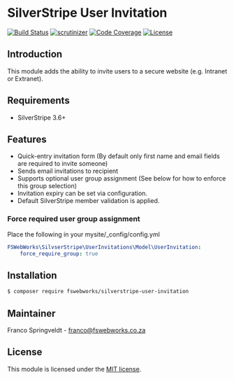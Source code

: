 # SilverStripe User Invitation

[![Build Status](https://scrutinizer-ci.com/g/FSWebWorks/silverstripe-user-invitation/badges/build.png?b=master)](https://scrutinizer-ci.com/g/FSWebWorks/silverstripe-user-invitation/build-status/master)
[![scrutinizer](https://scrutinizer-ci.com/g/fswebworks/silverstripe-user-invitation/badges/quality-score.png?b=master)](https://scrutinizer-ci.com/g/fswebworks/silverstripe-user-invitation/)
[![Code Coverage](https://codecov.io/gh/fswebworks/silverstripe-user-invitation/branch/master/graph/badge.svg)](https://codecov.io/gh/fswebworks/silverstripe-user-invitation)
[![License](http://img.shields.io/packagist/l/fswebworks/silverstripe-user-invitation.svg?style=flat-square)](LICENSE.md)

## Introduction

This module adds the ability to invite users to a secure website (e.g. Intranet or Extranet).

## Requirements

 * SilverStripe 3.6+

## Features

* Quick-entry invitation form (By default only first name and email fields are required to invite someone)
* Sends email invitations to recipient
* Supports optional user group assignment (See below for how to enforce this group selection) 
* Invitation expiry can be set via configuration.
* Default SilverStripe member validation is applied.

### Force required user group assignment
Place the following in your mysite/_config/config.yml
```yml
FSWebWorks\SilvserStripe\UserInvitations\Model\UserInvitation:
    force_require_group: true
```

## Installation

 ```sh
 $ composer require fswebworks/silverstripe-user-invitation
 ```

## Maintainer

Franco Springveldt - franco@fswebworks.co.za

## License

This module is licensed under the [MIT license](LICENSE).
